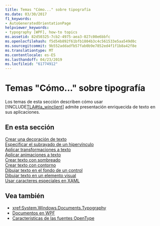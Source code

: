 ```yaml
---
title: Temas "Cómo..." sobre tipografía
ms.date: 03/30/2017
f1_keywords:
- AutoGeneratedOrientationPage
helpviewer_keywords:
- typography [WPF], how-to topics
ms.assetid: 82d50325-7cb2-4975-aea3-027c00e6bbfc
ms.openlocfilehash: f5d54b892f61bfb1804b3c4c561533e5aa549d0c
ms.sourcegitcommit: 9b552addadfb57fab0b9e7852ed4f1f1b8a42f8e
ms.translationtype: MT
ms.contentlocale: es-ES
ms.lasthandoff: 04/23/2019
ms.locfileid: "61774912"
---
```

# <a name="typography-how-to-topics"></a>Temas "Cómo..." sobre tipografía
Los temas de esta sección describen cómo usar [!INCLUDE[TLA#tla_winclient](../../../../includes/tlasharptla-winclient-md.md)] admite presentación enriquecida de texto en sus aplicaciones.  
  
## <a name="in-this-section"></a>En esta sección  
 [Crear una decoración de texto](how-to-create-a-text-decoration.md)  
 [Especificar el subrayado de un hipervínculo](how-to-specify-whether-a-hyperlink-is-underlined.md)  
 [Aplicar transformaciones a texto](how-to-apply-transforms-to-text.md)  
 [Aplicar animaciones a texto](how-to-apply-animations-to-text.md)  
 [Crear texto con sombreado](how-to-create-text-with-a-shadow.md)  
 [Crear texto con contorno](how-to-create-outlined-text.md)  
 [Dibujar texto en el fondo de un control](how-to-draw-text-to-a-control-background.md)  
 [Dibujar texto en un elemento visual](how-to-draw-text-to-a-visual.md)  
 [Usar caracteres especiales en XAML](how-to-use-special-characters-in-xaml.md)  
  
## <a name="see-also"></a>Vea también

- <xref:System.Windows.Documents.Typography>
- [Documentos en WPF](documents-in-wpf.md)
- [Características de las fuentes OpenType](opentype-font-features.md)
